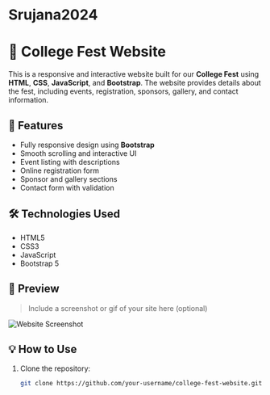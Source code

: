 # Srujana2024
# 🎉 College Fest Website

This is a responsive and interactive website built for our **College Fest** using **HTML**, **CSS**, **JavaScript**, and **Bootstrap**. The website provides details about the fest, including events, registration, sponsors, gallery, and contact information.

## 🚀 Features

- Fully responsive design using **Bootstrap**
- Smooth scrolling and interactive UI
- Event listing with descriptions
- Online registration form
- Sponsor and gallery sections
- Contact form with validation

## 🛠️ Technologies Used

- HTML5
- CSS3
- JavaScript
- Bootstrap 5

## 📸 Preview

> Include a screenshot or gif of your site here (optional)

![Website Screenshot](screenshot.png)

## 💡 How to Use

1. Clone the repository:
   ```bash
   git clone https://github.com/your-username/college-fest-website.git
